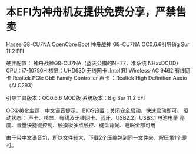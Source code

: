 # 本EFI为神舟机友提供免费分享，严禁售卖
Hasee G8-CU7NA OpenCore Boot
神舟战神 G8-CU7NA OC0.6.6引导Big Sur 11.2 EFI

硬件配置：
神舟战神G8-CU7NA（蓝天公模的NH77，准系统 NHxxDCDD）
CPU：i7-10750H
核显：UHD630
无线网卡 :Intel(R) Wireless-AC 9462
有线网卡 Realtek PCIe GbE Family Controller 
声卡 ：Realtek High Definition Audio（ALC293）

引导工具版本：OC0.6.6 MOD版
系统版本：Big Sur 11.2 EFI

OC带美化主题，中文语音提示。
BIOS设置：关闭安全启动，快速启动即可。
驱动状态：
声卡、核显、有线及无线网卡、蓝牙、USB2.2、USB3.1 电池电量
亮度、音量快捷键控制、触摸板多点触控、键盘背光、睡眠全部可用

由于带中文语音包，所以文件较大，下载2个压缩包到同一文件夹，解压第1个即可。
